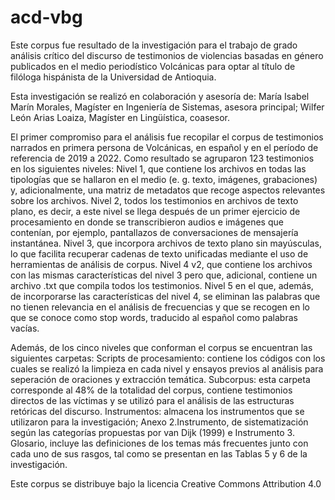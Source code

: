# acd-vbg
Este corpus fue resultado de la investigación para el trabajo de grado análisis crítico del discurso de testimonios de violencias basadas en género publicados en el medio periodístico Volcánicas para optar al título de filóloga hispánista de la Universidad de Antioquia. 

Esta investigación se realizó en colaboración y asesoría de: María Isabel Marín Morales,  Magíster en Ingeniería de Sistemas, asesora principal; Wilfer León Arias Loaiza, Magíster en Lingüística, coasesor.

El primer compromiso para el análisis fue recopilar el corpus de testimonios narrados en primera persona de Volcánicas, en español y en el período de referencia de 2019 a 2022. Como resultado se agruparon 123 testimonios en los siguientes niveles: 
Nivel 1, que contiene los archivos en todas las tipologías que se hallaron en el medio (e. g. texto, imágenes, grabaciones) y, adicionalmente, una matriz de metadatos que recoge aspectos relevantes sobre los archivos.
Nivel 2, todos los testimonios en archivos de texto plano, es decir, a este nivel se llega después de un primer ejercicio de procesamiento en donde se transcribieron audios e imágenes que contenían, por ejemplo, pantallazos de conversaciones de mensajería instantánea.
Nivel 3, que incorpora archivos de texto plano sin mayúsculas, lo que facilita recuperar cadenas de texto unificadas mediante el uso de herramientas de análisis de corpus.
Nivel 4 v2, que contiene los archivos con las mismas características del nivel 3 pero que, adicional, contiene un archivo .txt que compila todos los testimonios.
Nivel 5 en el que, además, de incorporarse las características del nivel 4, se eliminan las palabras que no tienen relevancia en el análisis de frecuencias y que se recogen en lo que se conoce como stop words, traducido al español como palabras vacías.

Además, de los cinco niveles que conforman el corpus se encuentran las siguientes carpetas: 
Scripts de procesamiento: contiene los códigos con los cuales se realizó la limpieza en cada nivel y ensayos previos al análisis para seperación de oraciones y extracción temática.
Subcorpus: esta carpeta corresponde al 48% de la totalidad del corpus, contiene testimonios directos de las víctimas y se utilizó para el análisis de las estructuras retóricas del discurso.
Instrumentos: almacena los instrumentos que se utilizaron para la investigación; Anexo 2.Instrumento, de sistematización según las categorías propuestas por van Dijk (1999) e Instrumento 3. Glosario, incluye las definiciones de los temas más frecuentes junto con cada uno de sus rasgos, tal como se presentan en las Tablas 5 y 6 de la investigación.

Este corpus se distribuye bajo la licencia Creative Commons Attribution 4.0
